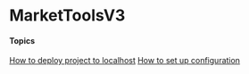 # MarketToolsV3

#### Topics
[How to deploy project to localhost](Deploy/Local/readme.md)
[How to set up configuration](src/MarketToolsV3.ConfigurationManager/readme.md)
